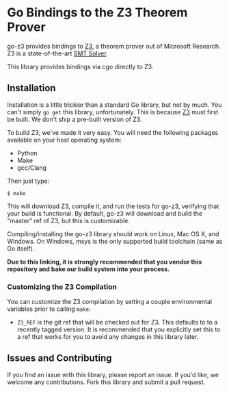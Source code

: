 # Go Bindings to the Z3 Theorem Prover

go-z3 provides bindings to [Z3](https://github.com/Z3Prover/z3), a
theorem prover out of Microsoft Research. Z3 is a state-of-the-art
[SMT Solver](https://en.wikipedia.org/wiki/Satisfiability_modulo_theories).

This library provides bindings via cgo directly to Z3.

## Installation

Installation is a little trickier than a standard Go library, but not
by much. You can't simply `go get` this library, unfortunately. This is
because [Z3](https://github.com/Z3Prover/z3) must first be built. We
don't ship a pre-built version of Z3.

To build Z3, we've made it very easy. You will need the following packages
available on your host operating system:

* Python
* Make
* gcc/Clang

Then just type:

```
$ make
```

This will download Z3, compile it, and run the tests for go-z3,
verifying that your build is functional. By default, go-z3 will download
and build the "master" ref of Z3, but this is customizable.

Compiling/installing the go-z3 library should work on Linux, Mac OS X,
and Windows. On Windows, msys is the only supported build toolchain (same
as Go itself).

**Due to this linking, it is strongly recommended that you vendor this
repository and bake our build system into your process.**

### Customizing the Z3 Compilation

You can customize the Z3 compilation by setting a couple environmental
variables prior to calling `make`:

  * `Z3_REF` is the git ref that will be checked out for Z3. This
    defaults to to a recently tagged version. It is recommended that you
    explicitly set this to a ref that works for you to avoid any changes
    in this library later.

## Issues and Contributing

If you find an issue with this library, please report an issue. If you'd like,
we welcome any contributions. Fork this library and submit a pull request.
